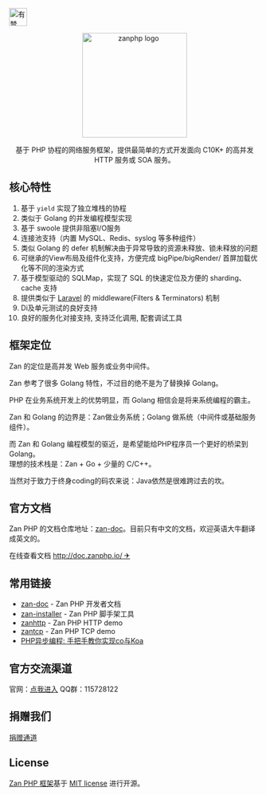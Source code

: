 <p>
<a href="https://github.com/youzan/"><img alt="有赞logo" width="36px" src="https://img.yzcdn.cn/public_files/2017/02/09/e84aa8cbbf7852688c86218c1f3bbf17.png" alt="youzan">
</p></a>
<p align="center">
    <img src="https://github.com/youzan/zanphp.io/blob/master/src/img/zan-logo-small@2x.png?raw=true" alt="zanphp logo" srcset="https://github.com/youzan/zanphp.io/blob/master/src/img/zan-logo-small.png?raw=true 1x, https://github.com/youzan/zanphp.io/blob/master/src/img/zan-logo-small@2x.png?raw=true 2x, https://github.com/youzan/zanphp.io/blob/master/src/img/zan-logo-small.png?raw=true" width="210" height="210">
</p>
<p align="center">基于 PHP 协程的网络服务框架，提供最简单的方式开发面向 C10K+ 的高并发 HTTP 服务或 SOA 服务。</p>

## 核心特性
1. 基于 `yield` 实现了独立堆栈的协程
2. 类似于 Golang 的并发编程模型实现
3. 基于 swoole 提供非阻塞I/O服务
4. 连接池支持（内置 MySQL、Redis、syslog 等多种组件）
5. 类似 Golang 的 defer 机制解决由于异常导致的资源未释放、锁未释放的问题
6. 可继承的View布局及组件化支持，方便完成 bigPipe/bigRender/ 首屏加载优化等不同的渲染方式
7. 基于模型驱动的 SQLMap，实现了 SQL 的快速定位及方便的 sharding、cache 支持
8. 提供类似于 [Laravel](https://github.com/laravel/laravel) 的 middleware(Filters & Terminators) 机制
9. Di及单元测试的良好支持
10. 良好的服务化对接支持, 支持泛化调用, 配套调试工具

## 框架定位
Zan 的定位是高并发 Web 服务或业务中间件。

Zan 参考了很多 Golang 特性，不过目的绝不是为了替换掉 Golang。

PHP 在业务系统开发上的优势明显，而 Golang 相信会是将来系统编程的霸主。         

Zan 和 Golang 的边界是：Zan做业务系统；Golang 做系统（中间件或基础服务组件）。    

而 Zan 和 Golang 编程模型的驱近，是希望能给PHP程序员一个更好的桥梁到 Golang。            
理想的技术栈是：Zan + Go + 少量的 C/C++。

当然对于致力于终身coding的码农来说：Java依然是很难跨过去的坎。


## 官方文档

Zan PHP 的文档仓库地址：[zan-doc](https://github.com/youzan/zan-doc/blob/master/zh/SUMMARY.md)。目前只有中文的文档，欢迎英语大牛翻译成英文的。

在线查看文档 [http://doc.zanphp.io/ ✈](http://doc.zanphp.io/)


## 常用链接
- [zan-doc](http://zanphpdoc.zanphp.io/index.html) - Zan PHP 开发者文档
- [zan-installer](https://github.com/youzan/zan-installer) - Zan PHP 脚手架工具
- [zanhttp](https://github.com/youzan/zanhttpdemo) - Zan PHP HTTP demo
- [zantcp](https://github.com/youzan/zantcpdemo) - Zan PHP TCP demo
- [PHP异步编程: 手把手教你实现co与Koa](https://github.com/youzan/php-co-koa) 


## 官方交流渠道
官网：[点我进入](http://zanphp.io)
QQ群：115728122

## 捐赠我们
[捐赠通道](http://zanphp.io/donate)

## License

[Zan PHP 框架](https://github.com/youzan/zan)基于 [MIT license](https://opensource.org/licenses/MIT) 进行开源。
